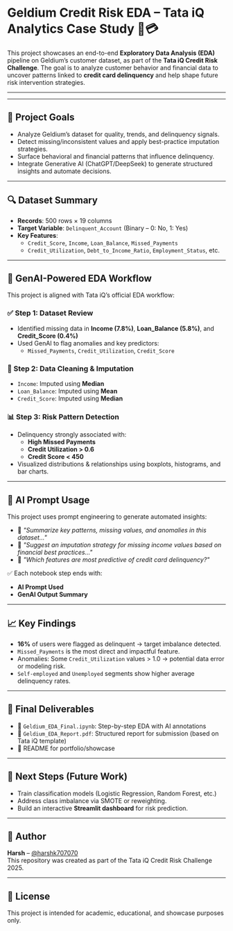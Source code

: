 # Geldium Credit Risk EDA – Tata iQ Analytics Case Study 🧠💳

This project showcases an end-to-end **Exploratory Data Analysis (EDA)** pipeline on Geldium’s customer dataset, as part of the **Tata iQ Credit Risk Challenge**. The goal is to analyze customer behavior and financial data to uncover patterns linked to **credit card delinquency** and help shape future risk intervention strategies.

---

---

## 📌 Project Goals

- Analyze Geldium’s dataset for quality, trends, and delinquency signals.
- Detect missing/inconsistent values and apply best-practice imputation strategies.
- Surface behavioral and financial patterns that influence delinquency.
- Integrate Generative AI (ChatGPT/DeepSeek) to generate structured insights and automate decisions.

---

## 🔍 Dataset Summary

- **Records**: 500 rows × 19 columns  
- **Target Variable**: `Delinquent_Account` (Binary – 0: No, 1: Yes)
- **Key Features**:
  - `Credit_Score`, `Income`, `Loan_Balance`, `Missed_Payments`
  - `Credit_Utilization`, `Debt_to_Income_Ratio`, `Employment_Status`, etc.

---

## 🧠 GenAI-Powered EDA Workflow

This project is aligned with Tata iQ’s official EDA workflow:

### ✅ Step 1: Dataset Review
- Identified missing data in **Income (7.8%)**, **Loan_Balance (5.8%)**, and **Credit_Score (0.4%)**
- Used GenAI to flag anomalies and key predictors:
  - `Missed_Payments`, `Credit_Utilization`, `Credit_Score`

### 🧼 Step 2: Data Cleaning & Imputation
- `Income`: Imputed using **Median**
- `Loan_Balance`: Imputed using **Mean**
- `Credit_Score`: Imputed using **Median**

### 📊 Step 3: Risk Pattern Detection
- Delinquency strongly associated with:
  - **High Missed Payments**
  - **Credit Utilization > 0.6**
  - **Credit Score < 450**
- Visualized distributions & relationships using boxplots, histograms, and bar charts.

---

## 🧪 AI Prompt Usage

This project uses prompt engineering to generate automated insights:

- 📌 _"Summarize key patterns, missing values, and anomalies in this dataset..."_
- 📌 _"Suggest an imputation strategy for missing income values based on financial best practices..."_
- 📌 _"Which features are most predictive of credit card delinquency?"_

✅ Each notebook step ends with:
- **AI Prompt Used**
- **GenAI Output Summary**

---

## 📈 Key Findings

- **16%** of users were flagged as delinquent → target imbalance detected.
- `Missed_Payments` is the most direct and impactful feature.
- Anomalies: Some `Credit_Utilization` values > 1.0 → potential data error or modeling risk.
- `Self-employed` and `Unemployed` segments show higher average delinquency rates.

---

## 📄 Final Deliverables

- 📓 `Geldium_EDA_Final.ipynb`: Step-by-step EDA with AI annotations
- 📃 `Geldium_EDA_Report.pdf`: Structured report for submission (based on Tata iQ template)
- 🧠 README for portfolio/showcase

---

## 🚀 Next Steps (Future Work)

- Train classification models (Logistic Regression, Random Forest, etc.)
- Address class imbalance via SMOTE or reweighting.
- Build an interactive **Streamlit dashboard** for risk prediction.

---

## 🙌 Author

**Harsh** – [@harshk707070](https://github.com/harshk707070)  
This repository was created as part of the Tata iQ Credit Risk Challenge 2025.

---

## 📜 License

This project is intended for academic, educational, and showcase purposes only.


